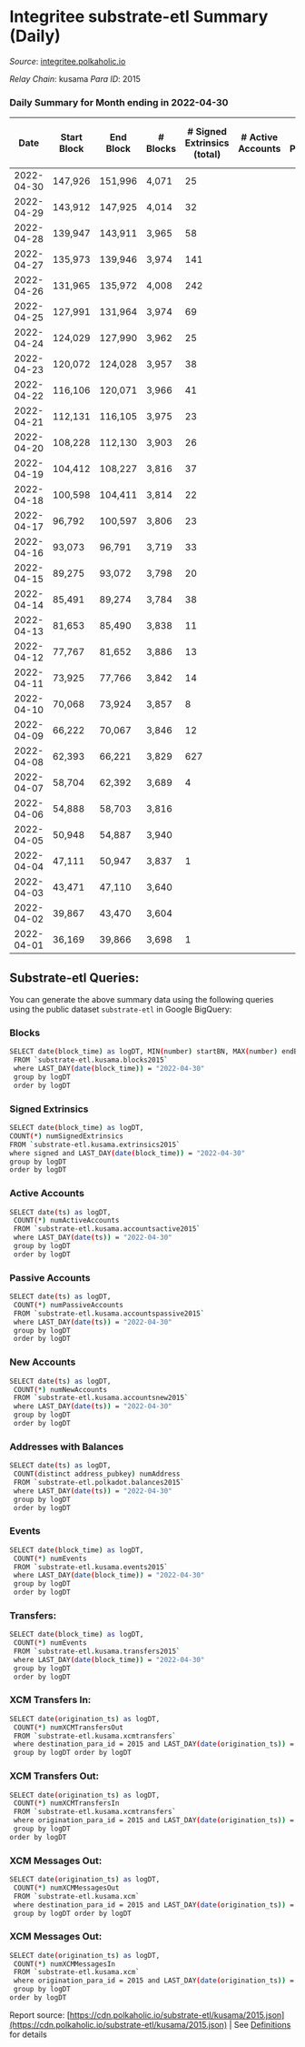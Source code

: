 # Integritee substrate-etl Summary (Daily)

_Source_: [integritee.polkaholic.io](https://integritee.polkaholic.io)

*Relay Chain*: kusama
*Para ID*: 2015



### Daily Summary for Month ending in 2022-04-30


| Date | Start Block | End Block | # Blocks | # Signed Extrinsics (total) | # Active Accounts | # Passive | # New | # Addresses with Balances | # Events | # Transfers | # XCM Transfers In | # XCM Transfers Out | # XCM In | # XCM Out | Issues | 
| ---- | ----------- | --------- | -------- | --------------------------- | ----------------- | --------- | ----- | ------------------------- | -------- | ----------- | ------------------ | ------------------- | -------- | --------- | ------ |
| 2022-04-30 | 147,926 | 151,996 | 4,071 | 25 |  |  |  | 11,233 | 8,269 | 13 ($1,187.30) |   |   |  |  |  |
| 2022-04-29 | 143,912 | 147,925 | 4,014 | 32 |  |  |  | 11,230 | 8,194 | 16 ($6,019.32) |   |   |  |  |  |
| 2022-04-28 | 139,947 | 143,911 | 3,965 | 58 |  |  |  | 11,228 | 8,229 | 38 ($1,946.68) |   |   |  |  |  |
| 2022-04-27 | 135,973 | 139,946 | 3,974 | 141 |  |  |  | 11,224 | 8,680 | 126 ($119,846.73) |   |   |  |  |  |
| 2022-04-26 | 131,965 | 135,972 | 4,008 | 242 |  |  |  | 11,219 | 9,241 | 226 ($3,506.84) |   |   |  |  |  |
| 2022-04-25 | 127,991 | 131,964 | 3,974 | 69 |  |  |  | 11,210 | 9,312 | 309 ($50,130.73) |   |   |  |  |  |
| 2022-04-24 | 124,029 | 127,990 | 3,962 | 25 |  |  |  | 10,963 | 8,053 | 14 ($13,966.03) |   |   |  |  |  |
| 2022-04-23 | 120,072 | 124,028 | 3,957 | 38 |  |  |  | 10,962 | 8,108 | 18 ($15,569.07) |   |   |  |  |  |
| 2022-04-22 | 116,106 | 120,071 | 3,966 | 41 |  |  |  | 10,958 | 8,154 | 23 ($819.29) |   |   |  |  |  |
| 2022-04-21 | 112,131 | 116,105 | 3,975 | 23 |  |  |  | 10,953 | 8,067 | 10 ($477.02) |   |   |  |  |  |
| 2022-04-20 | 108,228 | 112,130 | 3,903 | 26 |  |  |  | 10,952 | 7,952 | 13 ($647.16) |   |   |  |  |  |
| 2022-04-19 | 104,412 | 108,227 | 3,816 | 37 |  |  |  | 10,948 | 7,817 | 19 ($9,691.71) |   |   |  |  |  |
| 2022-04-18 | 100,598 | 104,411 | 3,814 | 22 |  |  |  | 10,944 | 7,744 | 12 ($19,493.37) |   |   |  |  |  |
| 2022-04-17 | 96,792 | 100,597 | 3,806 | 23 |  |  |  | 10,942 | 7,723 | 5 ($1,633.71) |   |   |  |  |  |
| 2022-04-16 | 93,073 | 96,791 | 3,719 | 33 |  |  |  | 10,942 | 7,611 | 19 ($13,251.55) |   |   |  |  |  |
| 2022-04-15 | 89,275 | 93,072 | 3,798 | 20 |  |  |  | 10,940 | 7,700 | 12 ($200,926.89) |   |   |  |  |  |
| 2022-04-14 | 85,491 | 89,274 | 3,784 | 38 |  |  |  | 10,936 | 7,775 | 27 ($660,184.04) |   |   |  |  |  |
| 2022-04-13 | 81,653 | 85,490 | 3,838 | 11 |  |  |  | 10,930 | 7,731 | 4 ($1,318.44) |   |   |  |  |  |
| 2022-04-12 | 77,767 | 81,652 | 3,886 | 13 |  |  |  | 10,930 | 7,841 | 5 ($614.27) |   |   |  |  |  |
| 2022-04-11 | 73,925 | 77,766 | 3,842 | 14 |  |  |  | 10,930 | 7,756 | 3 ($241.25) |   |   |  |  |  |
| 2022-04-10 | 70,068 | 73,924 | 3,857 | 8 |  |  |  | 10,929 | 7,760 | 4 ($595.56) |   |   |  |  |  |
| 2022-04-09 | 66,222 | 70,067 | 3,846 | 12 |  |  |  | 10,929 | 7,754 | 4 ($644.66) |   |   |  |  |  |
| 2022-04-08 | 62,393 | 66,221 | 3,829 | 627 |  |  |  | 10,928 | 16,987 | 5 ($50.29) |   |   |  |  |  |
| 2022-04-07 | 58,704 | 62,392 | 3,689 | 4 |  |  |  | 1 | 7,396 |   |   |   |  |  |  |
| 2022-04-06 | 54,888 | 58,703 | 3,816 |  |  |  |  | 2 | 7,632 |   |   |   |  |  |  |
| 2022-04-05 | 50,948 | 54,887 | 3,940 |  |  |  |  | 2 | 7,880 |   |   |   |  |  |  |
| 2022-04-04 | 47,111 | 50,947 | 3,837 | 1 |  |  |  | 2 | 7,681 |   |   |   |  |  |  |
| 2022-04-03 | 43,471 | 47,110 | 3,640 |  |  |  |  | 1 | 7,280 |   |   |   |  |  |  |
| 2022-04-02 | 39,867 | 43,470 | 3,604 |  |  |  |  | 1 | 7,208 |   |   |   |  |  |  |
| 2022-04-01 | 36,169 | 39,866 | 3,698 | 1 |  |  |  | 1 | 7,402 |   |   |   |  |  |  |

## Substrate-etl Queries:
You can generate the above summary data using the following queries using the public dataset `substrate-etl` in Google BigQuery:

### Blocks
```bash
SELECT date(block_time) as logDT, MIN(number) startBN, MAX(number) endBN, COUNT(*) numBlocks 
 FROM `substrate-etl.kusama.blocks2015`  
 where LAST_DAY(date(block_time)) = "2022-04-30" 
 group by logDT 
 order by logDT
```

### Signed Extrinsics
```bash
SELECT date(block_time) as logDT, 
COUNT(*) numSignedExtrinsics 
FROM `substrate-etl.kusama.extrinsics2015`  
where signed and LAST_DAY(date(block_time)) = "2022-04-30" 
group by logDT 
order by logDT
```

### Active Accounts
```bash
SELECT date(ts) as logDT, 
 COUNT(*) numActiveAccounts 
 FROM `substrate-etl.kusama.accountsactive2015` 
 where LAST_DAY(date(ts)) = "2022-04-30" 
 group by logDT 
 order by logDT
```

### Passive Accounts
```bash
SELECT date(ts) as logDT, 
 COUNT(*) numPassiveAccounts 
 FROM `substrate-etl.kusama.accountspassive2015` 
 where LAST_DAY(date(ts)) = "2022-04-30" 
 group by logDT 
 order by logDT
```

### New Accounts
```bash
SELECT date(ts) as logDT, 
 COUNT(*) numNewAccounts 
 FROM `substrate-etl.kusama.accountsnew2015` 
 where LAST_DAY(date(ts)) = "2022-04-30" 
 group by logDT
 order by logDT
```

### Addresses with Balances
```bash
SELECT date(ts) as logDT,
 COUNT(distinct address_pubkey) numAddress 
 FROM `substrate-etl.polkadot.balances2015` 
 where LAST_DAY(date(ts)) = "2022-04-30" 
 group by logDT 
 order by logDT
```

### Events
```bash
SELECT date(block_time) as logDT, 
 COUNT(*) numEvents 
 FROM `substrate-etl.kusama.events2015` 
 where LAST_DAY(date(block_time)) = "2022-04-30" 
 group by logDT 
 order by logDT
```

### Transfers:
```bash
SELECT date(block_time) as logDT, 
 COUNT(*) numEvents 
 FROM `substrate-etl.kusama.transfers2015` 
 where LAST_DAY(date(block_time)) = "2022-04-30" 
 group by logDT 
 order by logDT
```

### XCM Transfers In:
```bash
SELECT date(origination_ts) as logDT, 
 COUNT(*) numXCMTransfersOut 
 FROM `substrate-etl.kusama.xcmtransfers` 
 where destination_para_id = 2015 and LAST_DAY(date(origination_ts)) = "2022-04-30" 
 group by logDT order by logDT
```

### XCM Transfers Out:
```bash
SELECT date(origination_ts) as logDT, 
 COUNT(*) numXCMTransfersIn 
 FROM `substrate-etl.kusama.xcmtransfers` 
 where origination_para_id = 2015 and LAST_DAY(date(origination_ts)) = "2022-04-30" 
 group by logDT 
order by logDT
```

### XCM Messages Out:
```bash
SELECT date(origination_ts) as logDT, 
 COUNT(*) numXCMMessagesOut 
 FROM `substrate-etl.kusama.xcm` 
 where destination_para_id = 2015 and LAST_DAY(date(origination_ts)) = "2022-04-30" 
 group by logDT order by logDT
```

### XCM Messages Out:
```bash
SELECT date(origination_ts) as logDT, 
 COUNT(*) numXCMMessagesIn 
 FROM `substrate-etl.kusama.xcm` 
 where origination_para_id = 2015 and LAST_DAY(date(origination_ts)) = "2022-04-30" 
 group by logDT 
order by logDT
```


Report source: [https://cdn.polkaholic.io/substrate-etl/kusama/2015.json](https://cdn.polkaholic.io/substrate-etl/kusama/2015.json) | See [Definitions](/DEFINITIONS.md) for details
